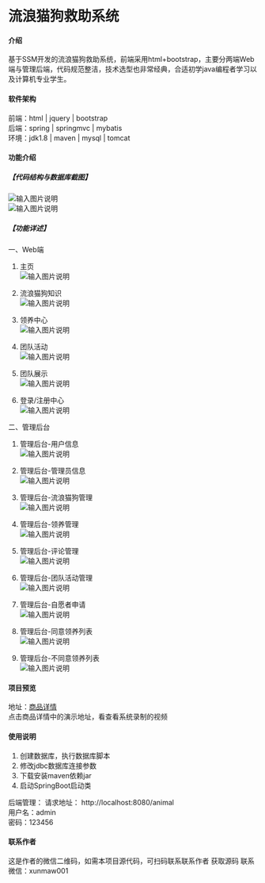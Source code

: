 # 流浪猫狗救助系统

#### 介绍
基于SSM开发的流浪猫狗救助系统，前端采用html+bootstrap，主要分两端Web端与管理后端，代码规范整洁，技术选型也非常经典，合适初学java编程者学习以及计算机专业学生。


#### 软件架构
前端：html | jquery | bootstrap  
后端：spring | springmvc | mybatis  
环境：jdk1.8 | maven | mysql | tomcat      


#### 功能介绍
##### 【代码结构与数据库截图】
![输入图片说明](images/image1.png)  
![输入图片说明](images/image2.png)  

##### 【功能详述】 
一、Web端  
  1. 主页  
![输入图片说明](images/image3.png)

  2. 流浪猫狗知识  
![输入图片说明](images/image4.png)

  3. 领养中心  
![输入图片说明](images/image5.png)

  4. 团队活动  
![输入图片说明](images/image6.png)

  5. 团队展示  
![输入图片说明](images/image7.png)

  6. 登录/注册中心  
![输入图片说明](images/image8.png)

二、管理后台  
  1. 管理后台-用户信息  
![输入图片说明](images/image9.png)

  2. 管理后台-管理员信息  
![输入图片说明](images/image10.png)

  3. 管理后台-流浪猫狗管理  
![输入图片说明](images/image11.png)

  4. 管理后台-领养管理  
![输入图片说明](images/image12.png)

  5. 管理后台-评论管理  
![输入图片说明](images/image13.png)

  6. 管理后台-团队活动管理  
![输入图片说明](images/image14.png)

  7. 管理后台-自愿者申请  
![输入图片说明](images/image15.png)

  8. 管理后台-同意领养列表  
![输入图片说明](images/image16.png)

  9. 管理后台-不同意领养列表  
![输入图片说明](images/image17.png)


#### 项目预览
地址：[商品详情 ](https://www.xunmaw.com/shop/detail/1673360392086114306)     
点击商品详情中的演示地址，看查看系统录制的视频    

#### 使用说明
1. 创建数据库，执行数据库脚本  
2. 修改jdbc数据库连接参数  
3. 下载安装maven依赖jar  
4. 启动SpringBoot启动类  

后端管理： 
    请求地址： http://localhost:8080/animal  
    用户名：admin    
    密码：123456    
    
#### 联系作者
这是作者的微信二维码，如需本项目源代码，可扫码联系联系作者 
获取源码 联系微信：xunmaw001

